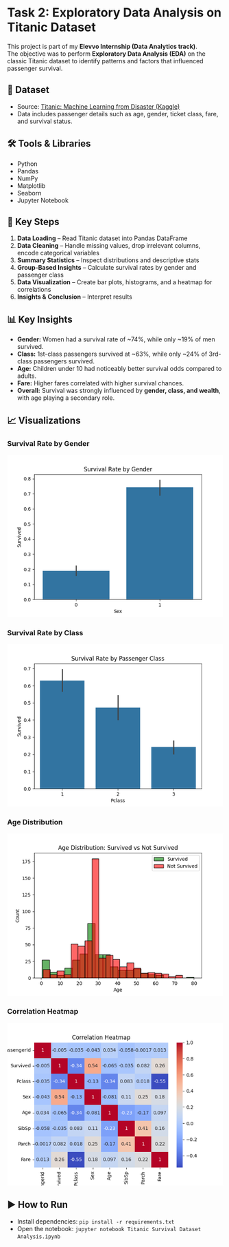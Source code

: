 # Task 2: Exploratory Data Analysis on Titanic Dataset

This project is part of my **Elevvo Internship (Data Analytics track)**.  
The objective was to perform **Exploratory Data Analysis (EDA)** on the classic Titanic dataset to identify patterns and factors that influenced passenger survival.  

## 📂 Dataset
- Source: [Titanic: Machine Learning from Disaster (Kaggle)](https://www.kaggle.com/c/titanic)
- Data includes passenger details such as age, gender, ticket class, fare, and survival status.

## 🛠️ Tools & Libraries
- Python
- Pandas
- NumPy
- Matplotlib
- Seaborn
- Jupyter Notebook

## 🔎 Key Steps
1. **Data Loading** – Read Titanic dataset into Pandas DataFrame  
2. **Data Cleaning** – Handle missing values, drop irrelevant columns, encode categorical variables  
3. **Summary Statistics** – Inspect distributions and descriptive stats  
4. **Group-Based Insights** – Calculate survival rates by gender and passenger class  
5. **Data Visualization** – Create bar plots, histograms, and a heatmap for correlations  
6. **Insights & Conclusion** – Interpret results  

## 📊 Key Insights
- **Gender:** Women had a survival rate of ~74%, while only ~19% of men survived.  
- **Class:** 1st-class passengers survived at ~63%, while only ~24% of 3rd-class passengers survived.  
- **Age:** Children under 10 had noticeably better survival odds compared to adults.  
- **Fare:** Higher fares correlated with higher survival chances.  
- **Overall:** Survival was strongly influenced by **gender, class, and wealth**, with age playing a secondary role.  

## 📈 Visualizations

### Survival Rate by Gender
![Survival by Gender](images/gender_survival.png)

### Survival Rate by Class
![Survival by Class](images/pclass_survival.png)

### Age Distribution
![Age Distribution](images/survived_vs_not_survived.png)

### Correlation Heatmap
![Correlation Heatmap](images/heatmap.png)

## ▶️ How to Run
- Install dependencies: `pip install -r requirements.txt`  
- Open the notebook: `jupyter notebook Titanic Survival Dataset Analysis.ipynb`

